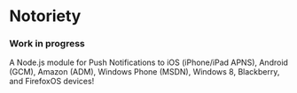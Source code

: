Notoriety
=========
### Work in progress


A Node.js module for Push Notifications to iOS (iPhone/iPad APNS), Android (GCM), Amazon (ADM), Windows Phone (MSDN), Windows 8, Blackberry, and FirefoxOS devices!
